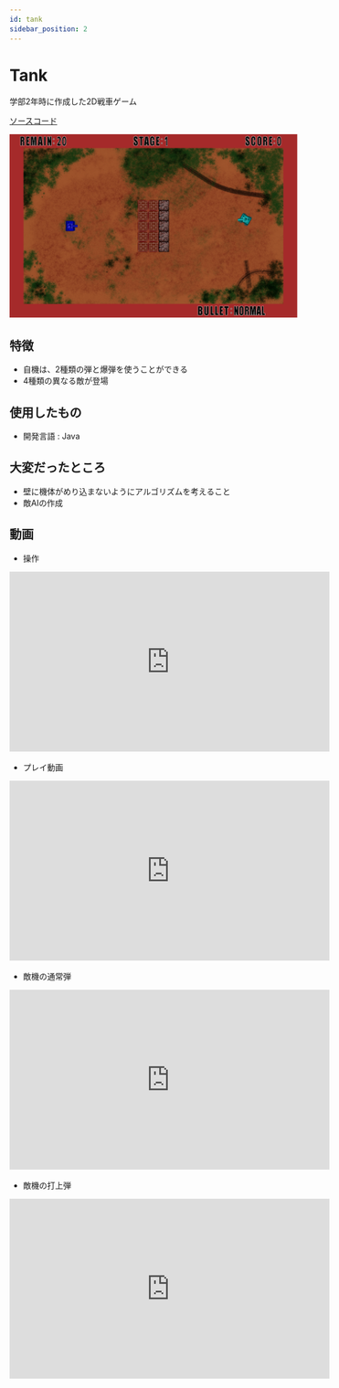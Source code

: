 ```yaml
---
id: tank
sidebar_position: 2
---
```


# Tank
学部2年時に作成した2D戦車ゲーム

[ソースコード](https://github.com/sny0/Tank)

![Tank](../static/img/tank.png)

## 特徴
- 自機は、2種類の弾と爆弾を使うことができる
- 4種類の異なる敵が登場

## 使用したもの
- 開発言語 : Java

## 大変だったところ
- 壁に機体がめり込まないようにアルゴリズムを考えること
- 敵AIの作成

## 動画
- 操作
<iframe width="560" height="315" src="https://www.youtube.com/embed/9gBqAQvw_og" title="YouTube video player" frameborder="0" allow="accelerometer; autoplay; clipboard-write; encrypted-media; gyroscope; picture-in-picture; web-share" allowfullscreen></iframe>

- プレイ動画
<iframe width="560" height="315" src="https://www.youtube.com/embed/eI4C9eYoNpM" title="YouTube video player" frameborder="0" allow="accelerometer; autoplay; clipboard-write; encrypted-media; gyroscope; picture-in-picture; web-share" allowfullscreen></iframe>

- 敵機の通常弾
<iframe width="560" height="315" src="https://www.youtube.com/embed/Vk-mnmZUd1s" title="YouTube video player" frameborder="0" allow="accelerometer; autoplay; clipboard-write; encrypted-media; gyroscope; picture-in-picture; web-share" allowfullscreen></iframe>

- 敵機の打上弾
<iframe width="560" height="315" src="https://www.youtube.com/embed/L7jGhdCZLx4" title="YouTube video player" frameborder="0" allow="accelerometer; autoplay; clipboard-write; encrypted-media; gyroscope; picture-in-picture; web-share" allowfullscreen></iframe>
